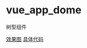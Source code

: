 # vue_app_dome
 树型组件


[效果图](https://pics.images.ac.cn/image/5ebbb6acd5325.html)
[具体代码](https://pics.images.ac.cn/image/5ebbb6e67a747.html)
